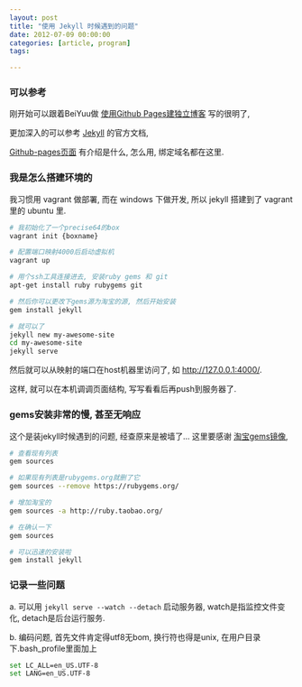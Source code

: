 ```yaml
---
layout: post
title: "使用 Jekyll 时候遇到的问题"
date: 2012-07-09 00:00:00
categories: [article, program]
tags:

---
```


### 可以参考

刚开始可以跟着BeiYuu做 [使用Github Pages建独立博客][beiyuu] 写的很明了,

更加深入的可以参考 [Jekyll][jekyll] 的官方文档,

[Github-pages页面][pages] 有介绍是什么, 怎么用, 绑定域名都在这里.

### 我是怎么搭建环境的

我习惯用 vagrant 做部署, 而在 windows 下做开发, 所以 jekyll 搭建到了 vagrant 里的 ubuntu 里.

```bash
# 我初始化了一个precise64的box
vagrant init {boxname}

# 配置端口映射4000后启动虚拟机
vagrant up

# 用个ssh工具连接进去, 安装ruby gems 和 git
apt-get install ruby rubygems git

# 然后你可以更改下gems源为淘宝的源, 然后开始安装
gem install jekyll

# 就可以了
jekyll new my-awesome-site
cd my-awesome-site
jekyll serve

```
然后就可以从映射的端口在host机器里访问了, 如 http://127.0.0.1:4000/.

这样, 就可以在本机调调页面结构, 写写看看后再push到服务器了.

### gems安装非常的慢, 甚至无响应

这个是装jekyll时候遇到的问题, 经查原来是被墙了... 这里要感谢 [淘宝gems镜像][taobao],

```bash
# 查看现有列表
gem sources

# 如果现有列表是rubygems.org就删了它
gem sources --remove https://rubygems.org/

# 增加淘宝的
gem sources -a http://ruby.taobao.org/

# 在确认一下
gem sources

# 可以迅速的安装啦
gem install jekyll

```

### 记录一些问题

a. 可以用 `jekyll serve --watch --detach` 启动服务器, watch是指监控文件变化, detach是后台运行服务.

b. 编码问题, 首先文件肯定得utf8无bom, 换行符也得是unix, 在用户目录下.bash_profile里面加上

```bash
set LC_ALL=en_US.UTF-8
set LANG=en_US.UTF-8
```

  [pages]: http://pages.github.com/
  [jekyll]: http://jekyllrb.com/
  [beiyuu]: http://beiyuu.com/github-pages/
  [taobao]: http://ruby.taobao.org/


